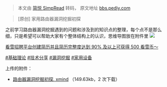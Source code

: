 > 本文由 [简悦 SimpRead](http://ksria.com/simpread/) 转码， 原文地址 [bbs.pediy.com](https://bbs.pediy.com/thread-273944.htm)

> [原创] 家用路由器漏洞挖掘初探

之前学习路由器漏洞挖掘遇到的问题和涉及到的知识点的整理，每个点不是那么细，只是希望可以帮助大家有个整体结构上的认识，思维导图放在附件里 ![](https://bbs.pediy.com/upload/attach/202208/836421_69WW89VRXSXYSTB.png)

[看雪招聘平台创建简历并且简历完整度达到 90% 及以上可获得 500 看雪币～](https://job.kanxue.com/position-list.htm)

[#基础理论](forum-128-1-165.htm) [#技术分享](forum-128-1-168.htm) [#漏洞挖掘](forum-128-1-178.htm) [#家用设备](forum-128-1-173.htm)

上传的附件：

*   [路由器漏洞挖掘初探. xmind](javascript:void(0)) （149.63kb，2 次下载）